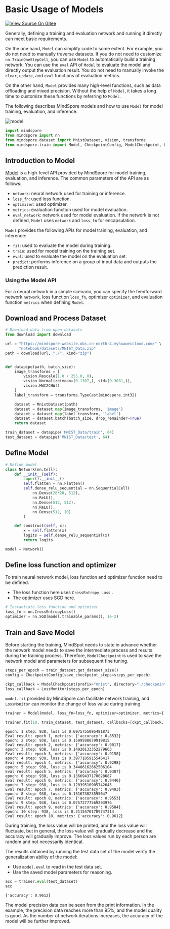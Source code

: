 # Basic Usage of Models

[![View Source On Gitee](https://mindspore-website.obs.cn-north-4.myhuaweicloud.com/website-images/r1.10/resource/_static/logo_source_en.png)](https://gitee.com/mindspore/docs/blob/r1.10/tutorials/source_en/advanced/model/model.md)

Generally, defining a training and evaluation network and running it directly can meet basic requirements.

On the one hand, `Model` can simplify code to some extent. For example, you do not need to manually traverse datasets. If you do not need to customize `nn.TrainOneStepCell`, you can use `Model` to automatically build a training network. You can use the `eval` API of `Model` to evaluate the model and directly output the evaluation result. You do not need to manually invoke the `clear`, `update`, and `eval` functions of evaluation metrics.

On the other hand, `Model` provides many high-level functions, such as data offloading and mixed precision. Without the help of `Model`, it takes a long time to customize these functions by referring to `Model`.

The following describes MindSpore models and how to use `Model` for model training, evaluation, and inference.

![model](https://mindspore-website.obs.cn-north-4.myhuaweicloud.com/website-images/r1.10/tutorials/source_en/advanced/model/images/model.png)

```python
import mindspore
from mindspore import nn
from mindspore.dataset import MnistDataset, vision, transforms
from mindspore.train import Model, CheckpointConfig, ModelCheckpoint, LossMonitor
```

## Introduction to Model

[Model](https://www.mindspore.cn/docs/en/r1.10/api_python/mindspore/mindspore.Model.html#mindspore.Model) is a high-level API provided by MindSpore for model training, evaluation, and inference. The common parameters of the API are as follows:

- `network`: neural network used for training or inference.
- `loss_fn`: used loss function.
- `optimizer`: used optimizer.
- `metrics`: evaluation function used for model evaluation.
- `eval_network`: network used for model evaluation. If the network is not defined, `Model` uses `network` and `loss_fn` for encapsulation.

`Model` provides the following APIs for model training, evaluation, and inference:

- `fit`: used to evaluate the model during training.
- `train`: used for model training on the training set.
- `eval`: used to evaluate the model on the evaluation set.
- `predict`: performs inference on a group of input data and outputs the prediction result.

### Using the Model API

For a neural network in a simple scenario, you can specify the feedforward network `network`, loss function `loss_fn`, optimizer `optimizer`, and evaluation function `metrics` when defining `Model`.

## Download and Process Dataset

```python
# Download data from open datasets
from download import download

url = "https://mindspore-website.obs.cn-north-4.myhuaweicloud.com/" \
      "notebook/datasets/MNIST_Data.zip"
path = download(url, "./", kind="zip")


def datapipe(path, batch_size):
    image_transforms = [
        vision.Rescale(1.0 / 255.0, 0),
        vision.Normalize(mean=(0.1307,), std=(0.3081,)),
        vision.HWC2CHW()
    ]
    label_transform = transforms.TypeCast(mindspore.int32)

    dataset = MnistDataset(path)
    dataset = dataset.map(image_transforms, 'image')
    dataset = dataset.map(label_transform, 'label')
    dataset = dataset.batch(batch_size, drop_remainder=True)
    return dataset

train_dataset = datapipe('MNIST_Data/train', 64)
test_dataset = datapipe('MNIST_Data/test', 64)
```

## Define Model

```python
# Define model
class Network(nn.Cell):
    def __init__(self):
        super().__init__()
        self.flatten = nn.Flatten()
        self.dense_relu_sequential = nn.SequentialCell(
            nn.Dense(28*28, 512),
            nn.ReLU(),
            nn.Dense(512, 512),
            nn.ReLU(),
            nn.Dense(512, 10)
        )

    def construct(self, x):
        x = self.flatten(x)
        logits = self.dense_relu_sequential(x)
        return logits

model = Network()
```

## Define loss function and optimizer

To train neural network model, loss function and optimizer function need to be defined.

- The loss function here uses ``CrossEntropy Loss`` .
- The optimizer uses SGD here.

```python
# Instantiate loss function and optimizer
loss_fn = nn.CrossEntropyLoss()
optimizer = nn.SGD(model.trainable_params(), 1e-2)
```

## Train and Save Model

Before starting the training, MindSpot needs to state in advance whether the network model needs to save the intermediate process and results during the training process. Therefore, `ModelCheckpoint` is used to save the network model and parameters for subsequent fine tuning.

```python
steps_per_epoch = train_dataset.get_dataset_size()
config = CheckpointConfig(save_checkpoint_steps=steps_per_epoch)

ckpt_callback = ModelCheckpoint(prefix="mnist", directory="./checkpoint", config=config)
loss_callback = LossMonitor(steps_per_epoch)
```

`model.fit` provided by MindSpore can facilitate network training, and `LossMonitor` can monitor the change of loss value during training.

```python
trainer = Model(model, loss_fn=loss_fn, optimizer=optimizer, metrics={'accuracy'})

trainer.fit(10, train_dataset, test_dataset, callbacks=[ckpt_callback, loss_callback])
```

```text
epoch: 1 step: 938, loss is 0.6975755095481873
Eval result: epoch 1, metrics: {'accuracy': 0.8532}
epoch: 2 step: 938, loss is 0.1599598079919815
Eval result: epoch 2, metrics: {'accuracy': 0.9017}
epoch: 3 step: 938, loss is 0.14920133352279663
Eval result: epoch 3, metrics: {'accuracy': 0.9158}
epoch: 4 step: 938, loss is 0.3977105915546417
Eval result: epoch 4, metrics: {'accuracy': 0.9298}
epoch: 5 step: 938, loss is 0.34486162662506104
Eval result: epoch 5, metrics: {'accuracy': 0.9387}
epoch: 6 step: 938, loss is 0.13669437170028687
Eval result: epoch 6, metrics: {'accuracy': 0.9446}
epoch: 7 step: 938, loss is 0.12039510905742645
Eval result: epoch 7, metrics: {'accuracy': 0.9493}
epoch: 8 step: 938, loss is 0.151673823595047
Eval result: epoch 8, metrics: {'accuracy': 0.9553}
epoch: 9 step: 938, loss is 0.07572777569293976
Eval result: epoch 9, metrics: {'accuracy': 0.9584}
epoch: 10 step: 938, loss is 0.21154701709747314
Eval result: epoch 10, metrics: {'accuracy': 0.9612}
```

During training, the loss value will be printed, and the loss value will fluctuate, but in general, the loss value will gradually decrease and the accuracy will gradually improve. The loss values run by each person are random and not necessarily identical.

The results obtained by running the test data set of the model verify the generalization ability of the model:

- Use `model.eval` to read in the test data set.
- Use the saved model parameters for reasoning.

```python
acc = trainer.eval(test_dataset)
acc
```

```text
{'accuracy': 0.9612}
```

The model precision data can be seen from the print information. In the example, the precision data reaches more than 95%, and the model quality is good. As the number of network iterations increases, the accuracy of the model will be further improved.